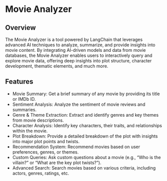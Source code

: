 # Movie Analyzer

## Overview

The Movie Analyzer is a tool powered by LangChain that leverages advanced AI techniques to analyze, summarize, and provide insights into movie content. By integrating AI-driven models and data from movie databases, the Movie Analyzer enables users to interactively query and explore movie data, offering deep insights into plot structure, character development, thematic elements, and much more.

## Features

- Movie Summary: Get a brief summary of any movie by providing its title or IMDb ID.
- Sentiment Analysis: Analyze the sentiment of movie reviews and summaries.
- Genre & Theme Extraction: Extract and identify genres and key themes from movie descriptions.
- Character Analysis: Identify key characters, their traits, and relationships within the movie.
- Plot Breakdown: Provide a detailed breakdown of the plot with insights into major plot points and twists.
- Recommendation System: Recommend movies based on user preferences, genres, or themes.
- Custom Queries: Ask custom questions about a movie (e.g., “Who is the villain?” or “What are the key plot twists?”).
- Advanced Search: Search movies based on various criteria, including actors, genres, ratings, etc.